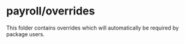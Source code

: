 # payroll/overrides

This folder contains overrides which will automatically be required by package users.
